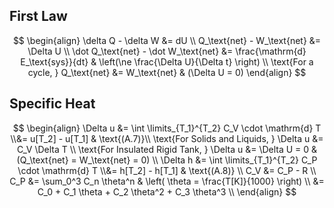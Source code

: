 ## First Law

$$
\begin{align}
\delta Q - \delta W &= dU \\
Q_\text{net} - W_\text{net} &= \Delta U \\
\dot Q_\text{net} - \dot W_\text{net} &= \frac{\mathrm{d} E_\text{sys}}{dt} 
& \left(\ne \frac{\Delta U}{\Delta t} \right) \\
\text{For a cycle, } Q_\text{net} &= W_\text{net} & (\Delta U = 0)
\end{align}
$$

## Specific Heat

$$
\begin{align}
\Delta u &= \int \limits_{T_1}^{T_2} C_V \cdot \mathrm{d} T \\&= u[T_2] - u[T_1] & \text{(A.7)}\\
\text{For Solids and Liquids, } \Delta u &= C_V \Delta T \\ 
\text{For Insulated Rigid Tank, } \Delta u &= \Delta U = 0 & (Q_\text{net} = W_\text{net}  = 0) \\
\Delta h &= \int \limits_{T_1}^{T_2} C_P \cdot \mathrm{d} T \\&= h[T_2] - h[T_1] & \text{(A.8)} \\
C_V &= C_P - R \\
C_P
&= \sum_0^3 C_n \theta^n 
& \left( \theta = \frac{T[K]}{1000} \right) \\ 
&= C_0 + C_1 \theta + C_2 \theta^2 + C_3 \theta^3 \\
\end{align}
$$

